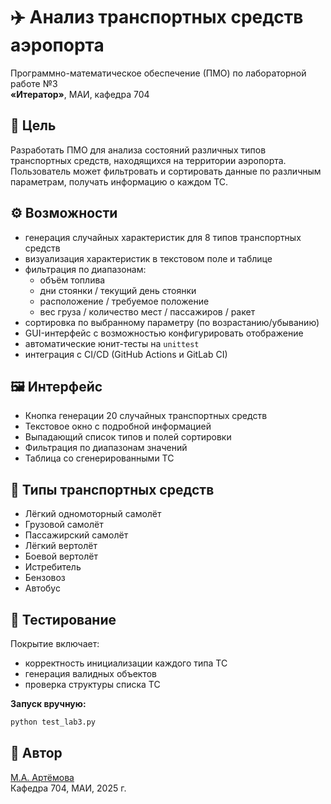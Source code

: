 # ✈️ Анализ транспортных средств аэропорта

Программно-математическое обеспечение (ПМО) по лабораторной работе №3  
**«Итератор»**, МАИ, кафедра 704

## 🎯 Цель
Разработать ПМО для анализа состояний различных типов транспортных средств, находящихся на территории аэропорта.  
Пользователь может фильтровать и сортировать данные по различным параметрам, получать информацию о каждом ТС.

## ⚙️ Возможности 
- генерация случайных характеристик для 8 типов транспортных средств
- визуализация характеристик в текстовом поле и таблице
- фильтрация по диапазонам:
  - объём топлива
  - дни стоянки / текущий день стоянки
  - расположение / требуемое положение
  - вес груза / количество мест / пассажиров / ракет
- сортировка по выбранному параметру (по возрастанию/убыванию)
- GUI-интерфейс с возможностью конфигурировать отображение
- автоматические юнит-тесты на `unittest`
- интеграция с CI/CD (GitHub Actions и GitLab CI)

## 🖼 Интерфейс
- Кнопка генерации 20 случайных транспортных средств
- Текстовое окно с подробной информацией
- Выпадающий список типов и полей сортировки
- Фильтрация по диапазонам значений
- Таблица со сгенерированными ТС

## 🚛 Типы транспортных средств
- Лёгкий одномоторный самолёт
- Грузовой самолёт
- Пассажирский самолёт
- Лёгкий вертолёт
- Боевой вертолёт
- Истребитель
- Бензовоз
- Автобус

## 🧪 Тестирование
Покрытие включает:
- корректность инициализации каждого типа ТС
- генерация валидных объектов
- проверка структуры списка ТС

**Запуск вручную:**
```bash
python test_lab3.py
```

## 🧠 Автор
[М.А. Артёмова](https://github.com/martalarosa)  
Кафедра 704, МАИ, 2025 г.
